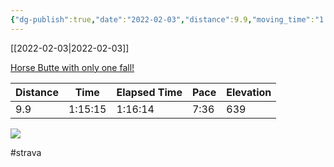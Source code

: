 ```yaml
---
{"dg-publish":true,"date":"2022-02-03","distance":9.9,"moving_time":"1:15:15","elapsed_time":"1:16:14","pace":"7:36","total_elevation_gain":639,"url":"https://www.strava.com/activities/6627592626","permalink":"/01-personal/strava/2022-02-03-horse-butte-with-only-one-fall/","dgPassFrontmatter":true}
---
```



[[2022-02-03\|2022-02-03]]

[Horse Butte with only one fall!](https://www.strava.com/activities/6627592626)

| Distance | Time    | Elapsed Time | Pace | Elevation |
| -------- | ------- | ------------ | ---- | --------- |
| 9.9      | 1:15:15 | 1:16:14      | 7:36 | 639       |



    
![](https://dgtzuqphqg23d.cloudfront.net/snLGubyjk2dTCWNodeS0IQI8o8iRqzqUniDq0jcD_-0-768x576.jpg)

    

#strava

